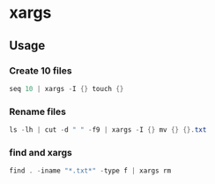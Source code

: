 # xargs

## Usage

### Create 10 files

```csharp
seq 10 | xargs -I {} touch {}
```

### Rename files

```csharp
ls -lh | cut -d " " -f9 | xargs -I {} mv {} {}.txt 
```

### find and xargs

```csharp
find . -iname "*.txt*" -type f | xargs rm 
```

